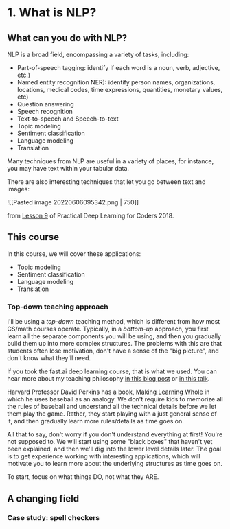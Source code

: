 # 1. What is NLP?

## What can you do with NLP?

NLP is a broad field, encompassing a variety of tasks, including:

- Part-of-speech tagging: identify if each word is a noun, verb, adjective, etc.)
- Named entity recognition NER): identify person names, organizations, locations, medical codes, time expressions, quantities, monetary values, etc)
- Question answering
- Speech recognition
- Text-to-speech and Speech-to-text
- Topic modeling
- Sentiment classification
- Language modeling
- Translation

Many techniques from NLP are useful in a variety of places, for instance, you may have text within your tabular data.

There are also interesting techniques that let you go between text and images:

![[Pasted image 20220606095342.png | 750]]

from [Lesson 9](http://course18.fast.ai/lessons/lesson11.html) of Practical Deep Learning for Coders 2018.

## This course

In this course, we will cover these applications:
- Topic modeling
- Sentiment classification
- Language modeling
- Translation

### Top-down teaching approach
I'll be using a _top-down_ teaching method, which is different from how most CS/math courses operate. Typically, in a _bottom-up_ approach, you first learn all the separate components you will be using, and then you gradually build them up into more complex structures. The problems with this are that students often lose motivation, don't have a sense of the "big picture", and don't know what they'll need.

If you took the fast.ai deep learning course, that is what we used. You can hear more about my teaching philosophy [in this blog post](http://www.fast.ai/2016/10/08/teaching-philosophy/) or [in this talk](https://vimeo.com/214233053).

Harvard Professor David Perkins has a book, [Making Learning Whole](https://www.amazon.com/Making-Learning-Whole-Principles-Transform/dp/0470633719) in which he uses baseball as an analogy. We don't require kids to memorize all the rules of baseball and understand all the technical details before we let them play the game. Rather, they start playing with a just general sense of it, and then gradually learn more rules/details as time goes on.

All that to say, don't worry if you don't understand everything at first! You're not supposed to. We will start using some "black boxes" that haven't yet been explained, and then we'll dig into the lower level details later. The goal is to get experience working with interesting applications, which will motivate you to learn more about the underlying structures as time goes on.

To start, focus on what things DO, not what they ARE.

## A changing field

### Case study: spell checkers

